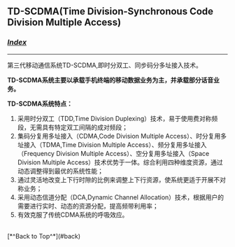 ## <span id="back">TD-SCDMA(Time Division-Synchronous Code Division Multiple Access)</span> ##

### [*Index*](http://sheldonjie.github.io/)
----------

第三代移动通信系统TD-SCDMA,即时分双工、同步码分多址接入技术。

**TD-SCDMA系统主要以承载手机终端的移动数据业务为主，并承载部分话音业务。**

**TD-SCDMA系统特点：**

1. 采用时分双工（TDD,Time Division Duplexing）技术，易于使用费对称频段，无需具有特定双工间隔的成对频段；
1. 集码分复用多址接入（CDMA,Code Division Multiple Access）、时分复用多址接入（TDMA,Time Division Multiple Access）、频分复用多址接入（Frequency Division Multiple Access）、空分复用多址接入（Space Division Multiple Access）技术优势于一体。综合利用四种维度资源，通过动态调整得到最优的系统性能；
1. 通过灵活地改变上下行时隙的比例来调整上下行资源，使系统更适于开展不对称业务；
1. 采用动态信道分配（DCA,Dynamic Channel Allocation）技术，根据用户的需要进行实时、动态的资源分配，提高频带利用率；
1. 有效克服了传统CDMA系统的呼吸效应。



<br>
[*^Back to Top^*](#back)

